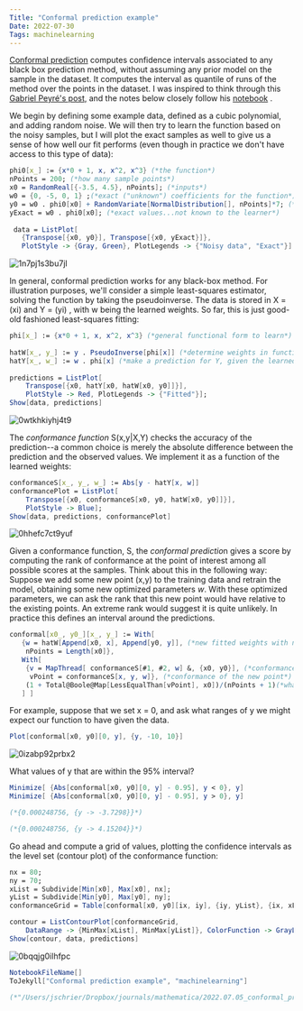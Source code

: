 ```yaml
---
Title: "Conformal prediction example"
Date: 2022-07-30
Tags: machinelearning
---
```


[Conformal prediction](https://jmlr.csail.mit.edu/papers/volume9/shafer08a/shafer08a.pdf) computes confidence intervals associated to any black box prediction method, without assuming any prior model on the sample in the dataset. It computes the interval as quantile of runs of the method over the points in the dataset.  I was inspired to think through this [Gabriel Peyré's post,](https://twitter.com/gabrielpeyre/status/1544294291752865793) and the notes below closely follow his [notebook]( https://nbviewer.org/github/gpeyre/numerical-tours/blob/master/python/ml_11_conformal_prediction.ipynb) .

We begin by defining some example data, defined as a cubic polynomial, and adding random noise.  We will then try to learn the function based on the noisy samples, but I will plot the exact samples as well to give us a sense of how well our fit performs (even though in practice we don't have access to this type of data):

```mathematica
phi0[x_] := {x*0 + 1, x, x^2, x^3} (*the function*)
nPoints = 200; (*how many sample points*)
x0 = RandomReal[{-3.5, 4.5}, nPoints]; (*inputs*)
w0 = {0, -5, 0, 1} ;(*exact ("unknown") coefficients for the function*)
y0 = w0 . phi0[x0] + RandomVariate[NormalDistribution[], nPoints]*7; (*noisy samples*)
yExact = w0 . phi0[x0]; (*exact values...not known to the learner*)
 
 data = ListPlot[
   {Transpose[{x0, y0}], Transpose[{x0, yExact}]}, 
   PlotStyle -> {Gray, Green}, PlotLegends -> {"Noisy data", "Exact"}]
```

![1n7pj1s3bu7jl](/blog/images/2022/7/30/1n7pj1s3bu7jl.png)

In general, conformal prediction works for any black-box method.  For illustration purposes, we'll consider a simple least-squares estimator, solving the function by taking the pseudoinverse.  The data is stored in X = (xi) and Y = (yi) , with w being the learned weights.  So far, this is just good-old fashioned least-squares fitting:

```mathematica
phi[x_] := {x*0 + 1, x, x^2, x^3} (*general functional form to learn*) 
 
hatW[x_, y_] := y . PseudoInverse[phi[x]] (*determine weights in function*)
hatY[x_, w_] := w . phi[x] (*make a prediction for Y, given the learned weights*) 
 
predictions = ListPlot[
    Transpose[{x0, hatY[x0, hatW[x0, y0]]}], 
    PlotStyle -> Red, PlotLegends -> {"Fitted"}];
Show[data, predictions]
```

![0wtkhkiyhj4t9](/blog/images/2022/7/30/0wtkhkiyhj4t9.png)

The *conformance function* S(x,y|X,Y) checks the accuracy of the prediction--a common choice is merely the absolute difference between the prediction and the observed values. We implement it as a function of the learned weights:

```mathematica
conformanceS[x_, y_, w_] := Abs[y - hatY[x, w]]
conformancePlot = ListPlot[
    Transpose[{x0, conformanceS[x0, y0, hatW[x0, y0]]}], 
    PlotStyle -> Blue];
Show[data, predictions, conformancePlot]
```

![0hhefc7ct9yuf](/blog/images/2022/7/30/0hhefc7ct9yuf.png)

Given a conformance function, S, the *conformal predictio*n gives a score by computing the rank of conformance at the point of interest among all possible scores at the samples.  Think about this in the following way:  Suppose we add some new point (x,y) to the training data and retrain the model, obtaining some new optimized parameters *w*.  With these optimized parameters, we can ask the rank that this new point would have relative to the existing points.  An extreme rank would suggest it is quite unlikely.  In practice this defines an interval around the predictions.

```mathematica
conformal[x0_, y0_][x_, y_] := With[
   {w = hatW[Append[x0, x], Append[y0, y]], (*new fitted weights with new datapoint*)
    nPoints = Length[x0]}, 
   With[
    {v = MapThread[ conformanceS[#1, #2, w] &, {x0, y0}], (*conformance of old points*)
     vPoint = conformanceS[x, y, w]}, (*conformance of the new point*)
    (1 + Total@Boole@Map[LessEqualThan[vPoint], x0])/(nPoints + 1)(*what's the point rank?*) 
   ] ]

```

For example, suppose that we set x = 0, and ask what ranges of y we might expect our function to have given the data.  

```mathematica
Plot[conformal[x0, y0][0, y], {y, -10, 10}]
```

![0izabp92prbx2](/blog/images/2022/7/30/0izabp92prbx2.png)

What values of y that are within the 95% interval?

```mathematica
Minimize[ {Abs[conformal[x0, y0][0, y] - 0.95], y < 0}, y]
Minimize[ {Abs[conformal[x0, y0][0, y] - 0.95], y > 0}, y]

(*{0.000248756, {y -> -3.7298}}*)

(*{0.000248756, {y -> 4.15204}}*)
```

Go ahead and compute a grid of values, plotting the confidence intervals as the level set (contour plot) of the conformance function:

```mathematica
nx = 80;
ny = 70;
xList = Subdivide[Min[x0], Max[x0], nx];
yList = Subdivide[Min[y0], Max[y0], ny];
conformanceGrid = Table[conformal[x0, y0][ix, iy], {iy, yList}, {ix, xList}];
```

```mathematica
contour = ListContourPlot[conformanceGrid, 
    DataRange -> {MinMax[xList], MinMax[yList]}, ColorFunction -> GrayLevel];
Show[contour, data, predictions]

```

![0bqqjg0ilhfpc](/blog/images/2022/7/30/0bqqjg0ilhfpc.png)

```mathematica
NotebookFileName[]
ToJekyll["Conformal prediction example", "machinelearning"]

(*"/Users/jschrier/Dropbox/journals/mathematica/2022.07.05_conformal_prediction_implementation.nb"*)
```
